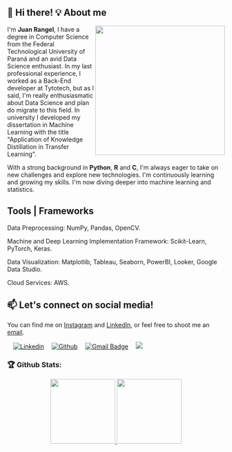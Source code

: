 ## 👋 Hi there! 💡 About me

<img align='right' src='https://media.giphy.com/media/inECjKmGYzGms/giphy.gif' width='300'>

I'm **Juan Rangel**, I have a degree in Computer Science from the Federal Technological University of Paraná and an avid Data Science enthusiast. In my last professional experience, I worked as a Back-End developer at Tytotech, but as I said, I'm really enthusiasmatic about Data Science and plan do migrate to this field. In university I developed my dissertation in Machine Learning with the title "Application of Knowledge Distillation in Transfer Learning".

With a strong background in **Python**, **R** and **C**, I'm always eager to take on new challenges and explore new technologies. I'm continuously learning and growing my skills. I'm now diving deeper into machine learning and statistics.

## Tools | Frameworks

Data Preprocessing: NumPy, Pandas, OpenCV.

Machine and Deep Learning Implementation Framework: Scikit-Learn, PyTorch, Keras.

Data Visualization: Matplotlib, Tableau, Seaborn, PowerBI, Looker, Google Data Studio.

Cloud Services: AWS.

## 📫 Let's connect on social media!

You can find me on [Instagram](https://www.instagram.com/juanfrangel15/) and [LinkedIn](https://www.linkedin.com/in/juanfsr/), or feel free to shoot me an [email](mailto:dev.juanrangel@gmail.com).

&emsp;[![Linkedin](https://img.shields.io/badge/LinkedIn-0077B5?style=flat&logo=linkedin&logoColor=white)](https://www.linkedin.com/in/juanfsr/)&emsp;
[![Github](https://img.shields.io/badge/GitHub-100000?style=flat&logo=github&logoColor=white)](https://github.com/JuanFSR)&emsp;
[![Gmail Badge](https://img.shields.io/badge/-dev.juanrangel-c14438?style=flat&logo=Gmail&logoColor=white&link=mailto:dev.juanrangel@gmail.com)](mailto:dev.juanrangel@gmail.com)&emsp;
![](https://komarev.com/ghpvc/?username=JuanFSR&color=1c1c1c&style=plastic&label=views)

### 🏆 Github Stats:

<p align="center">
    <a href="https://github.com/JuanFSR">
        <img height="150em" src="https://github-readme-stats-jha-vineet69.vercel.app/api?username=JuanFSR&hide=stars&count_private=true&show_icons=true&theme=material-palenight" />
        <img height="150em" src="https://acedev003-readme-stats.vercel.app/api/top-langs/?username=JuanFSR&count_private=true&hide=smalltalk&theme=material-palenight&layout=compact" /> 
    </a>
</p>
